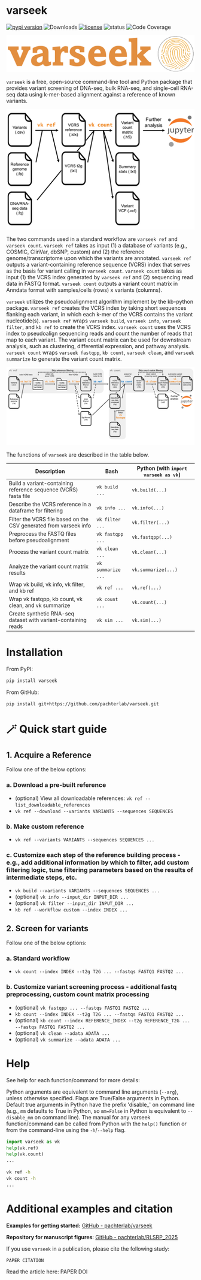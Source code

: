 # varseek
[![pypi version](https://img.shields.io/pypi/v/varseek)](https://pypi.org/project/varseek)
![Downloads](https://static.pepy.tech/personalized-badge/varseek?period=total&units=international_system&left_color=grey&right_color=brightgreen&left_text=downloads)
[![license](https://img.shields.io/pypi/l/varseek)](LICENSE)
![status](https://github.com/pachterlab/varseek/actions/workflows/ci.yml/badge.svg)
![Code Coverage](https://img.shields.io/badge/Coverage-83%25-green.svg)

<!--[![image](https://anaconda.org/bioconda/varseek/badges/version.svg)](https://anaconda.org/bioconda/varseek)-->
<!--[![Conda](https://img.shields.io/conda/dn/bioconda/varseek?logo=Anaconda)](https://anaconda.org/bioconda/varseek)-->

![alt text](https://github.com/pachterlab/varseek/blob/main/figures/logo.png?raw=true)

`varseek` is a free, open-source command-line tool and Python package that provides variant screening of DNA-seq, bulk RNA-seq, and single-cell RNA-seq data using k-mer-based alignment against a reference of known variants.
  
![alt text](https://github.com/pachterlab/varseek/blob/main/figures/varseek_overview_simple.png?raw=true)

The two commands used in a standard workflow are `varseek ref` and `varseek count`. `varseek ref` takes as input (1) a database of variants (e.g., COSMIC, ClinVar, dbSNP, custom) and (2) the reference genome/transcriptome upon which the variants are annotated. `varseek ref` outputs a variant-containing reference sequence (VCRS) index that serves as the basis for variant calling in `varseek count`. `varseek count` takes as input (1) the VCRS index generated by `varseek ref` and (2) sequencing read data in FASTQ format. `varseek count` outputs a variant count matrix in Anndata format with samples/cells (rows) x variants (columns).

`varseek` utilizes the pseudoalignment algorithm implement by the kb-python package. `varseek ref` creates the VCRS index by taking short sequences flanking each variant, in which each k-mer of the VCRS contains the variant nucleotide(s). `varseek ref` wraps `varseek build`, `varseek info`, `varseek filter`, and `kb ref` to create the VCRS index. `varseek count` uses the VCRS index to pseudoalign sequencing reads and count the number of reads that map to each variant. The variant count matrix can be used for downstream analysis, such as clustering, differential expression, and pathway analysis. `varseek count` wraps `varseek fastqpp`, `kb count`, `varseek clean`, and `varseek summarize` to generate the variant count matrix.

![alt text](https://github.com/pachterlab/varseek/blob/main/figures/varseek_overview.png?raw=true)

The functions of `varseek` are described in the table below.

| Description                                                       | Bash              | Python (with `import varseek as vk`) |
|-------------------------------------------------------------------|-------------------|--------------------------------------|
| Build a variant-containing reference sequence (VCRS) fasta file   | `vk build ...`    | `vk.build(...)`                      |
| Describe the VCRS reference in a dataframe for filtering          | `vk info ...`     | `vk.info(...)`                       |
| Filter the VCRS file based on the CSV generated from varseek info | `vk filter ...`   | `vk.filter(...)`                     |
| Preprocess the FASTQ files before pseudoalignment                 | `vk fastqpp ...`  | `vk.fastqpp(...)`                    |
| Process the variant count matrix                                  | `vk clean ...`    | `vk.clean(...)`                      |
| Analyze the variant count matrix results                          | `vk summarize ...`| `vk.summarize(...)`                  |
| Wrap vk build, vk info, vk filter, and kb ref                     | `vk ref ...`      | `vk.ref(...)`                        |
| Wrap vk fastqpp, kb count, vk clean, and vk summarize             | `vk count ...`    | `vk.count(...)`                      |
| Create synthetic RNA-seq dataset with variant-containing reads    | `vk sim ...`      | `vk.sim(...)`                        |

# Installation
From PyPI:
```bash
pip install varseek
```

From GitHub:
```bash
pip install git+https://github.com/pachterlab/varseek.git
```

# 🪄 Quick start guide
## 1. Acquire a Reference

Follow one of the below options:

### a. Download a pre-built reference
- (optional) View all downloadable references: `vk ref --list_downloadable_references`
- `vk ref --download --variants VARIANTS --sequences SEQUENCES`

### b. Make custom reference
- `vk ref --variants VARIANTS --sequences SEQUENCES ...`

### c. Customize each step of the reference building process - e.g., add additional information by which to filter, add custom filtering logic, tune filtering parameters based on the results of intermediate steps, etc.
- `vk build --variants VARIANTS --sequences SEQUENCES ...`
- (optional) `vk info --input_dir INPUT_DIR ...`
- (optional) `vk filter --input_dir INPUT_DIR ...`
- `kb ref --workflow custom --index INDEX ...`


## 2. Screen for variants

Follow one of the below options:

### a. Standard workflow
- `vk count --index INDEX --t2g T2G ... --fastqs FASTQ1 FASTQ2 ...`

### b. Customize variant screening process - additional fastq preprocessing, custom count matrix processing
- (optional) `vk fastqpp ... --fastqs FASTQ1 FASTQ2 ...`
- `kb count --index INDEX --t2g T2G ... --fastqs FASTQ1 FASTQ2 ...`
- (optional) `kb count --index REFERENCE_INDEX --t2g REFERENCE_T2G ... --fastqs FASTQ1 FASTQ2 ...`
- (optional) `vk clean --adata ADATA ...`
- (optional) `vk summarize --adata ADATA ...`

# Help
See help for each function/command for more details:

Python arguments are equivalent to command line arguments (`--arg`), unless otherwise specified. Flags are True/False arguments in Python. Default true arguments in Python have the prefix 'disable_' on command line (e.g., `mm` defaults to True in Python, so `mm=False` in Python is equivalent to `--disable_mm` on command line). The manual for any varseek function/command can be called from Python with the `help()` function or from the command-line using the `-h`/`--help` flag.

```python
import varseek as vk
help(vk.ref)
help(vk.count)
...
```

```bash
vk ref -h
vk count -h
...
```

# Additional examples and citation
**Examples for getting started:** [GitHub - pachterlab/varseek](https://github.com/pachterlab/varseek-examples.git)

**Repository for manuscript figures**: [GitHub - pachterlab/RLSRP_2025](https://github.com/pachterlab/RLSRP_2025.git)

If you use `varseek` in a publication, please cite the following study:    
```
PAPER CITATION
```
Read the article here: PAPER DOI  